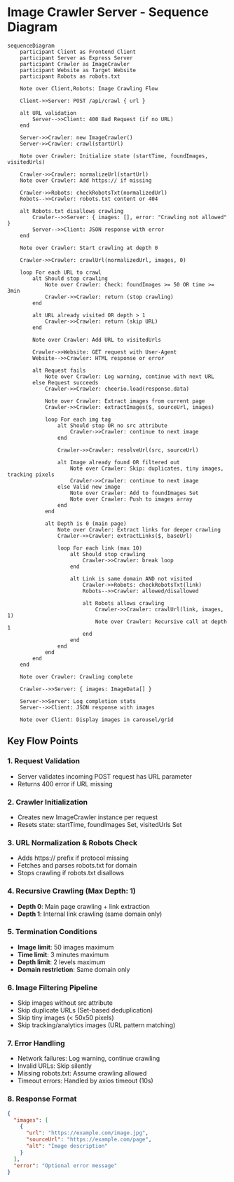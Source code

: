 # Image Crawler Server - Sequence Diagram

```mermaid
sequenceDiagram
    participant Client as Frontend Client
    participant Server as Express Server
    participant Crawler as ImageCrawler
    participant Website as Target Website
    participant Robots as robots.txt

    Note over Client,Robots: Image Crawling Flow

    Client->>Server: POST /api/crawl { url }
    
    alt URL validation
        Server-->>Client: 400 Bad Request (if no URL)
    end

    Server->>Crawler: new ImageCrawler()
    Server->>Crawler: crawl(startUrl)
    
    Note over Crawler: Initialize state (startTime, foundImages, visitedUrls)
    
    Crawler->>Crawler: normalizeUrl(startUrl)
    Note over Crawler: Add https:// if missing
    
    Crawler->>Robots: checkRobotsTxt(normalizedUrl)
    Robots-->>Crawler: robots.txt content or 404
    
    alt Robots.txt disallows crawling
        Crawler-->>Server: { images: [], error: "Crawling not allowed" }
        Server-->>Client: JSON response with error
    end
    
    Note over Crawler: Start crawling at depth 0
    
    Crawler->>Crawler: crawlUrl(normalizedUrl, images, 0)
    
    loop For each URL to crawl
        alt Should stop crawling
            Note over Crawler: Check: foundImages >= 50 OR time >= 3min
            Crawler->>Crawler: return (stop crawling)
        end
        
        alt URL already visited OR depth > 1
            Crawler->>Crawler: return (skip URL)
        end
        
        Note over Crawler: Add URL to visitedUrls
        
        Crawler->>Website: GET request with User-Agent
        Website-->>Crawler: HTML response or error
        
        alt Request fails
            Note over Crawler: Log warning, continue with next URL
        else Request succeeds
            Crawler->>Crawler: cheerio.load(response.data)
            
            Note over Crawler: Extract images from current page
            Crawler->>Crawler: extractImages($, sourceUrl, images)
            
            loop For each img tag
                alt Should stop OR no src attribute
                    Crawler->>Crawler: continue to next image
                end
                
                Crawler->>Crawler: resolveUrl(src, sourceUrl)
                
                alt Image already found OR filtered out
                    Note over Crawler: Skip: duplicates, tiny images, tracking pixels
                    Crawler->>Crawler: continue to next image
                else Valid new image
                    Note over Crawler: Add to foundImages Set
                    Note over Crawler: Push to images array
                end
            end
            
            alt Depth is 0 (main page)
                Note over Crawler: Extract links for deeper crawling
                Crawler->>Crawler: extractLinks($, baseUrl)
                
                loop For each link (max 10)
                    alt Should stop crawling
                        Crawler->>Crawler: break loop
                    end
                    
                    alt Link is same domain AND not visited
                        Crawler->>Robots: checkRobotsTxt(link)
                        Robots-->>Crawler: allowed/disallowed
                        
                        alt Robots allows crawling
                            Crawler->>Crawler: crawlUrl(link, images, 1)
                            Note over Crawler: Recursive call at depth 1
                        end
                    end
                end
            end
        end
    end
    
    Note over Crawler: Crawling complete
    
    Crawler-->>Server: { images: ImageData[] }
    
    Server->>Server: Log completion stats
    Server-->>Client: JSON response with images
    
    Note over Client: Display images in carousel/grid
```

## Key Flow Points

### 1. Request Validation
- Server validates incoming POST request has URL parameter
- Returns 400 error if URL missing

### 2. Crawler Initialization
- Creates new ImageCrawler instance per request
- Resets state: startTime, foundImages Set, visitedUrls Set

### 3. URL Normalization & Robots Check
- Adds https:// prefix if protocol missing
- Fetches and parses robots.txt for domain
- Stops crawling if robots.txt disallows

### 4. Recursive Crawling (Max Depth: 1)
- **Depth 0**: Main page crawling + link extraction
- **Depth 1**: Internal link crawling (same domain only)

### 5. Termination Conditions
- **Image limit**: 50 images maximum
- **Time limit**: 3 minutes maximum
- **Depth limit**: 2 levels maximum
- **Domain restriction**: Same domain only

### 6. Image Filtering Pipeline
- Skip images without src attribute
- Skip duplicate URLs (Set-based deduplication)
- Skip tiny images (< 50x50 pixels)
- Skip tracking/analytics images (URL pattern matching)

### 7. Error Handling
- Network failures: Log warning, continue crawling
- Invalid URLs: Skip silently
- Missing robots.txt: Assume crawling allowed
- Timeout errors: Handled by axios timeout (10s)

### 8. Response Format
```json
{
  "images": [
    {
      "url": "https://example.com/image.jpg",
      "sourceUrl": "https://example.com/page",
      "alt": "Image description"
    }
  ],
  "error": "Optional error message"
}
```